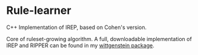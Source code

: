 # Rule-learner
C++ Implementation of IREP, based on Cohen's version.

Core of ruleset-growing algorithm. A full, downloadable implementation of IREP and RIPPER can be found in my [wittgenstein package](https://github.com/imoscovitz/wittgenstein).
